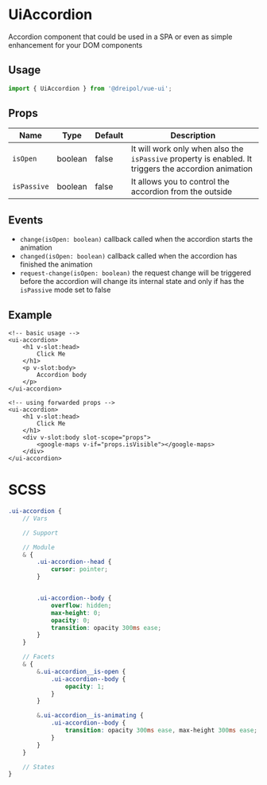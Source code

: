 # UiAccordion
Accordion component that could be used in a SPA or even as simple enhancement for your DOM components

## Usage
```js
import { UiAccordion } from '@dreipol/vue-ui';
```

## Props
| Name | Type | Default | Description
| --- | --- | ---| ---|
|`isOpen` | boolean | false | It will work only when also the `isPassive` property is enabled. It triggers the accordion animation
|`isPassive` | boolean | false | It allows you to control the accordion from the outside

## Events
-  `change(isOpen: boolean)` callback called when the accordion starts the animation
-  `changed(isOpen: boolean)` callback called when the accordion has finished the animation
-  `request-change(isOpen: boolean)` the request change will be triggered before the accordion will change its internal state and only if has the `isPassive` mode set to false

## Example
```vue
<!-- basic usage -->
<ui-accordion>
    <h1 v-slot:head>
        Click Me
    </h1>
    <p v-slot:body>
        Accordion body
    </p>
</ui-accordion>

<!-- using forwarded props -->
<ui-accordion>
    <h1 v-slot:head>
        Click Me
    </h1>
    <div v-slot:body slot-scope="props">
        <google-maps v-if="props.isVisible"></google-maps>
    </div>
</ui-accordion>
```

# SCSS

```scss
.ui-accordion {
    // Vars

    // Support

    // Module
    & {
        .ui-accordion--head {
            cursor: pointer;
        }


        .ui-accordion--body {
            overflow: hidden;
            max-height: 0;
            opacity: 0;
            transition: opacity 300ms ease;
        }
    }

    // Facets
    & {
        &.ui-accordion__is-open {
            .ui-accordion--body {
                opacity: 1;
            }
        }

        &.ui-accordion__is-animating {
            .ui-accordion--body {
                transition: opacity 300ms ease, max-height 300ms ease;
            }
        }
    }

    // States
}

```

